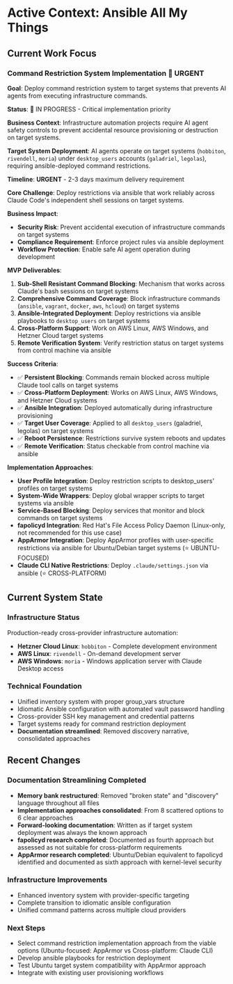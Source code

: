 # Active Context: Ansible All My Things

## Current Work Focus

### Command Restriction System Implementation 🔴 URGENT
**Goal**: Deploy command restriction system to target systems that prevents AI agents from executing infrastructure commands.

**Status**: 🔴 IN PROGRESS - Critical implementation priority

**Business Context**: Infrastructure automation projects require AI agent safety controls to prevent accidental resource provisioning or destruction on target systems.

**Target System Deployment**: AI agents operate on target systems (`hobbiton`, `rivendell`, `moria`) under `desktop_users` accounts (`galadriel`, `legolas`), requiring ansible-deployed command restrictions.

**Timeline**: **URGENT** - 2-3 days maximum delivery requirement

**Core Challenge**: Deploy restrictions via ansible that work reliably across Claude Code's independent shell sessions on target systems.

**Business Impact**:
- **Security Risk**: Prevent accidental execution of infrastructure commands on target systems
- **Compliance Requirement**: Enforce project rules via ansible deployment
- **Workflow Protection**: Enable safe AI agent operation during development

**MVP Deliverables**:
1. **Sub-Shell Resistant Command Blocking**: Mechanism that works across Claude's bash sessions on target systems
2. **Comprehensive Command Coverage**: Block infrastructure commands (`ansible`, `vagrant`, `docker`, `aws`, `hcloud`) on target systems
3. **Ansible-Integrated Deployment**: Deploy restrictions via ansible playbooks to `desktop_users` on target systems
4. **Cross-Platform Support**: Work on AWS Linux, AWS Windows, and Hetzner Cloud target systems
5. **Remote Verification System**: Verify restriction status on target systems from control machine via ansible

**Success Criteria**:
- ✅ **Persistent Blocking**: Commands remain blocked across multiple Claude tool calls on target systems
- ✅ **Cross-Platform Deployment**: Works on AWS Linux, AWS Windows, and Hetzner Cloud systems
- ✅ **Ansible Integration**: Deployed automatically during infrastructure provisioning
- ✅ **Target User Coverage**: Applied to all `desktop_users` (galadriel, legolas) on target systems
- ✅ **Reboot Persistence**: Restrictions survive system reboots and updates
- ✅ **Remote Verification**: Status checkable from control machine via ansible

**Implementation Approaches**:
- **User Profile Integration**: Deploy restriction scripts to desktop_users' profiles on target systems
- **System-Wide Wrappers**: Deploy global wrapper scripts to target systems via ansible
- **Service-Based Blocking**: Deploy services that monitor and block commands on target systems
- **fapolicyd Integration**: Red Hat's File Access Policy Daemon (Linux-only, not recommended for this use case)
- **AppArmor Integration**: Deploy AppArmor profiles with user-specific restrictions via ansible for Ubuntu/Debian target systems (⭐ UBUNTU-FOCUSED)
- **Claude CLI Native Restrictions**: Deploy `.claude/settings.json` via ansible (⭐ CROSS-PLATFORM)

## Current System State

### Infrastructure Status
Production-ready cross-provider infrastructure automation:
- **Hetzner Cloud Linux**: `hobbiton` - Complete development environment
- **AWS Linux**: `rivendell` - On-demand development server  
- **AWS Windows**: `moria` - Windows application server with Claude Desktop access

### Technical Foundation
- Unified inventory system with proper group_vars structure
- Idiomatic Ansible configuration with automated vault password handling
- Cross-provider SSH key management and credential patterns
- Target systems ready for command restriction deployment
- **Documentation streamlined**: Removed discovery narrative, consolidated approaches

## Recent Changes

### Documentation Streamlining Completed
- **Memory bank restructured**: Removed "broken state" and "discovery" language throughout all files
- **Implementation approaches consolidated**: From 8 scattered options to 6 clear approaches
- **Forward-looking documentation**: Written as if target system deployment was always the known approach
- **fapolicyd research completed**: Documented as fourth approach but assessed as not suitable for cross-platform requirements
- **AppArmor research completed**: Ubuntu/Debian equivalent to fapolicyd identified and documented as sixth approach with kernel-level security

### Infrastructure Improvements
- Enhanced inventory system with provider-specific targeting
- Complete transition to idiomatic ansible configuration
- Unified command patterns across multiple cloud providers

### Next Steps
- Select command restriction implementation approach from the viable options (Ubuntu-focused: AppArmor vs Cross-platform: Claude CLI)
- Develop ansible playbooks for restriction deployment
- Test Ubuntu target system compatibility with AppArmor approach
- Integrate with existing user provisioning workflows
